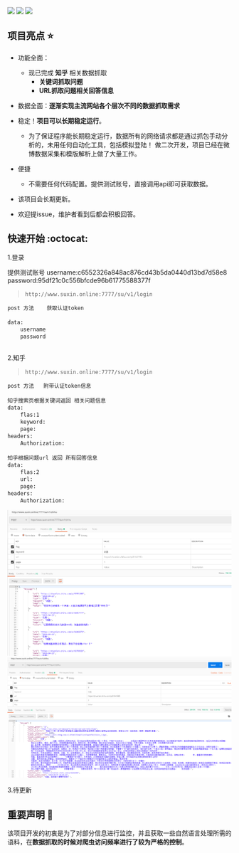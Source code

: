
[![](https://img.shields.io/badge/python-3-brightgreen.svg)](https://www.python.org/downloads/)
[![](https://img.shields.io/badge/Say%20Thanks-!-1EAEDB.svg)](https://saythanks.io/to/ResolveWang)
[![](https://img.shields.io/badge/license-MIT-blue.svg)](LICENSE)

## 项目亮点 :star:
- 功能全面：
    - 现已完成 **知乎** 相关数据抓取  
      - **关键词抓取问题**
      - **URL抓取问题相关回答信息**
      
- 数据全面：**逐渐实现主流网站各个层次不同的数据抓取需求**
             
- 稳定！**项目可以长期稳定运行**。
  - 为了保证程序能长期稳定运行，数据所有的网络请求都是通过抓包手动分析的，未用任何自动化工具，包括模拟登陆！
做二次开发，项目已经在微博数据采集和模版解析上做了大量工作。
- 便捷
    - 不需要任何代码配置。提供测试账号，直接调用api即可获取数据。
- 该项目会长期更新。
- 欢迎提issue，维护者看到后都会积极回答。

## 快速开始 :octocat:

1.登录

提供测试账号   username:c6552326a848ac876cd43b5da0440d13bd7d58e8   password:95df21c0c556bfcde96b61775588377f
>     http://www.suxin.online:7777/su/v1/login   
```
post 方法    获取认证token

data:
    username
    password
    
```

2.知乎
>     http://www.suxin.online:7777/su/v1/login   
```
post 方法   附带认证token信息

知乎搜索页根据关键词返回 相关问题信息  
data:
    flas:1
    keyword:
    page:
headers:
    Authorization:   

知乎根据问题url 返回 所有回答信息  
data:
    flas:2
    url:
    page:
headers:
    Authorization:   
```
![](image/zhihu_1.png )
![](image/zhihu_2.png )

3.待更新

## 重要声明 :loudspeaker:
该项目开发的初衷是为了对部分信息进行监控，并且获取一些自然语言处理所需的语料，在**数据抓取的时候对爬虫访问频率进行了较为严格的控制**。


